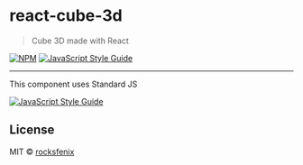 # react-cube-3d

> Cube 3D made with React

[![NPM](https://img.shields.io/npm/v/react-cube-3d.svg)](https://www.npmjs.com/package/react-cube-3d) [![JavaScript Style Guide](https://img.shields.io/badge/code_style-standard-brightgreen.svg)](https://standardjs.com)

-----

This component uses Standard JS

[![JavaScript Style Guide](https://cdn.rawgit.com/standard/standard/master/badge.svg)](https://github.com/standard/standard)

## License

MIT © [rocksfenix](https://github.com/rocksfenix)

